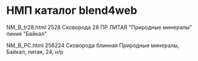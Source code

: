 НМП каталог blend4web
=====================
NM_B_tr28.html	2528 Сковорода 28 ПР ЛИТАЯ "Природные минералы" линия "Байкал"

NM_B_PC.html	256224 Сковорода блинная Природные минералы, Байкал, литая, 24, н/р


